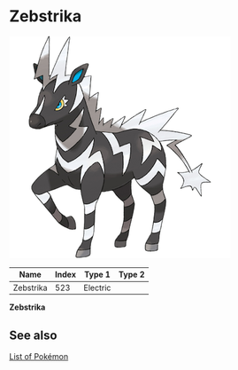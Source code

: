 # Zebstrika


![Zebstrika](images/523.png)

| **Name** | **Index** | **Type 1** | **Type 2** |
|----|----|----|----|
| Zebstrika | 523 | Electric  |  |

**Zebstrika** 

## See also

[List of Pokémon](../pokemon.md)
